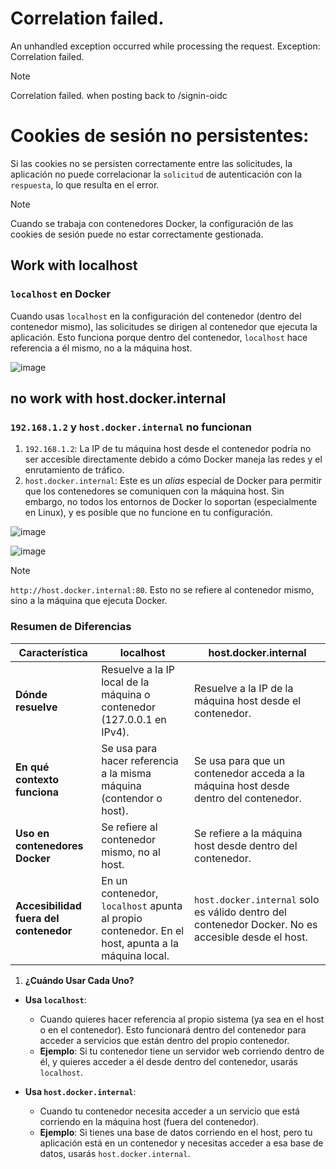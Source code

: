 # Correlation failed.

An unhandled exception occurred while processing the request. Exception: Correlation failed.
> [!NOTE]
> Correlation failed. when posting back to /signin-oidc

# Cookies de sesión no persistentes:

Si las cookies no se persisten correctamente entre las solicitudes, la aplicación no puede correlacionar la `solicitud` de autenticación con la `respuesta`, lo que resulta en el error.

> [!NOTE]
> Cuando se trabaja con contenedores Docker, la configuración de las cookies de sesión puede no estar correctamente gestionada.


## Work with localhost
### `localhost` en Docker
Cuando usas `localhost` en la configuración del contenedor (dentro del contenedor mismo), las solicitudes se dirigen al contenedor que ejecuta la aplicación. Esto funciona porque dentro del contenedor, `localhost` hace referencia a él mismo, no a la máquina host.

![image](https://github.com/user-attachments/assets/386ed1bc-aaa1-4fd6-ba41-2ac192d7e53d)


## no work with host.docker.internal
### `192.168.1.2` y `host.docker.internal` no funcionan
1. `192.168.1.2`: La IP de tu máquina host desde el contenedor podría no ser accesible directamente debido a cómo Docker maneja las redes y el enrutamiento de tráfico.
2. `host.docker.internal`: Este es un *alias* especial de Docker para permitir que los contenedores se comuniquen con la máquina host. Sin embargo, no todos los entornos de Docker lo soportan (especialmente en Linux), y es posible que no funcione en tu configuración.

![image](https://github.com/user-attachments/assets/5ece3295-f443-409d-9900-3362dde0ee39)

![image](https://github.com/user-attachments/assets/9f8e1428-b98b-4177-bc18-0dce2c39bfc4)


> [!NOTE]
> `http://host.docker.internal:80`. Esto no se refiere al contenedor mismo, sino a la máquina que ejecuta Docker.

### Resumen de Diferencias
|Característica	|localhost	|host.docker.internal|
|---------------|-----------|--------------------|
**Dónde resuelve**|Resuelve a la IP local de la máquina o contenedor (127.0.0.1 en IPv4).|	Resuelve a la IP de la máquina host desde el contenedor.|
**En qué contexto funciona**|Se usa para hacer referencia a la misma máquina (contendor o host).	|Se usa para que un contenedor acceda a la máquina host desde dentro del contenedor.|
**Uso en contenedores Docker**|Se refiere al contenedor mismo, no al host.	|Se refiere a la máquina host desde dentro del contenedor.|
**Accesibilidad fuera del contenedor**|En un contenedor, `localhost` apunta al propio contenedor. En el host, apunta a la máquina local.	|`host.docker.internal` solo es válido dentro del contenedor Docker. No es accesible desde el host.|

1. **¿Cuándo Usar Cada Uno?**
- **Usa `localhost`**:
  - Cuando quieres hacer referencia al propio sistema (ya sea en el host o en el contenedor). Esto funcionará dentro del contenedor para acceder a servicios que están dentro del propio contenedor.
  - **Ejemplo**: Si tu contenedor tiene un servidor web corriendo dentro de él, y quieres acceder a él desde dentro del contenedor, usarás `localhost`.

- **Usa `host.docker.internal`**:
  - Cuando tu contenedor necesita acceder a un servicio que está corriendo en la máquina host (fuera del contenedor).
  - **Ejemplo**: Si tienes una base de datos corriendo en el host, pero tu aplicación está en un contenedor y necesitas acceder a esa base de datos, usarás `host.docker.internal`.
 
